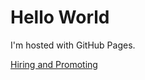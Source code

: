 <body>
<h1>Hello World</h1>
<p>I'm hosted with GitHub Pages.</p>
  <a href="HiringAndPromoting.html">Hiring and Promoting</a>
</body>

